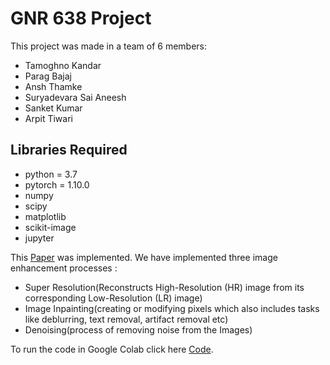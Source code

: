 # GNR 638 Project

This project was made in a team of 6 members:
- Tamoghno Kandar
- Parag Bajaj
- Ansh Thamke
- Suryadevara Sai Aneesh
- Sanket Kumar
- Arpit Tiwari

## Libraries Required
- python = 3.7
- pytorch = 1.10.0
- numpy
- scipy
- matplotlib
- scikit-image
- jupyter

This [Paper](https://openaccess.thecvf.com/content_cvpr_2018/papers/Ulyanov_Deep_Image_Prior_CVPR_2018_paper.pdf) was implemented. We have implemented three image enhancement processes :
- Super Resolution(Reconstructs High-Resolution (HR) image from its corresponding Low-Resolution (LR) image)
- Image Inpainting(creating or modifying pixels which also includes tasks like deblurring, text removal, artifact removal etc)
- Denoising(process of removing noise from the Images)

To run the code in Google Colab click here [Code](https://colab.research.google.com/github/tamoghnokandar/GNR-638-Project).
